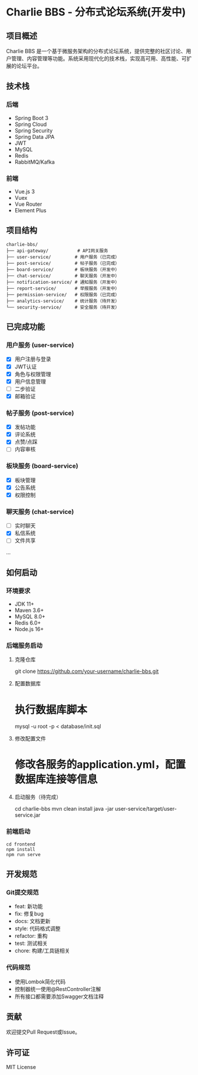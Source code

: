  # Charlie BBS - 分布式论坛系统(开发中)

## 项目概述

Charlie BBS 是一个基于微服务架构的分布式论坛系统，提供完整的社区讨论、用户管理、内容管理等功能。系统采用现代化的技术栈，实现高可用、高性能、可扩展的论坛平台。

## 技术栈

### 后端

* Spring Boot 3
* Spring Cloud
* Spring Security
* Spring Data JPA
* JWT
* MySQL
* Redis
* RabbitMQ/Kafka

### 前端

* Vue.js 3
* Vuex
* Vue Router
* Element Plus

## 项目结构

    charlie-bbs/
    ├── api-gateway/           # API网关服务
    ├── user-service/         # 用户服务（已完成）
    ├── post-service/         # 帖子服务（已完成）
    ├── board-service/        # 板块服务（开发中）
    ├── chat-service/         # 聊天服务（开发中）
    ├── notification-service/ # 通知服务（开发中）
    ├── report-service/       # 举报服务（开发中）
    ├── permission-service/   # 权限服务（已完成）
    ├── analytics-service/    # 统计服务（待开发）
    └── security-service/     # 安全服务（待开发）

## 已完成功能

### 用户服务 (user-service)

* [x] 用户注册与登录
* [x] JWT认证
* [x] 角色与权限管理
* [x] 用户信息管理
* [ ] 二步验证
* [x] 邮箱验证

### 帖子服务 (post-service)

* [x] 发帖功能
* [x] 评论系统
* [x] 点赞/点踩
* [ ] 内容审核

### 板块服务 (board-service)

* [x] 板块管理
* [x] 公告系统
* [x] 权限控制

### 聊天服务 (chat-service)

* [ ] 实时聊天
* [x] 私信系统
* [ ] 文件共享

...

## 如何启动

### 环境要求

* JDK 11+
* Maven 3.6+
* MySQL 8.0+
* Redis 6.0+
* Node.js 16+

### 后端服务启动

1. 克隆仓库
  
      git clone https://github.com/your-username/charlie-bbs.git
  
2. 配置数据库
  
      # 执行数据库脚本
      mysql -u root -p < database/init.sql
  
3. 修改配置文件
  
      # 修改各服务的application.yml，配置数据库连接等信息
  
4. 启动服务（待完成）
  
      cd charlie-bbs
      mvn clean install
      java -jar user-service/target/user-service.jar
  

### 前端启动

    cd frontend
    npm install
    npm run serve

## 开发规范

### Git提交规范

* feat: 新功能
* fix: 修复bug
* docs: 文档更新
* style: 代码格式调整
* refactor: 重构
* test: 测试相关
* chore: 构建/工具链相关

### 代码规范

* 使用Lombok简化代码
* 控制器统一使用@RestController注解
* 所有接口都需要添加Swagger文档注释

## 贡献

欢迎提交Pull Request或Issue。

## 许可证

MIT License
